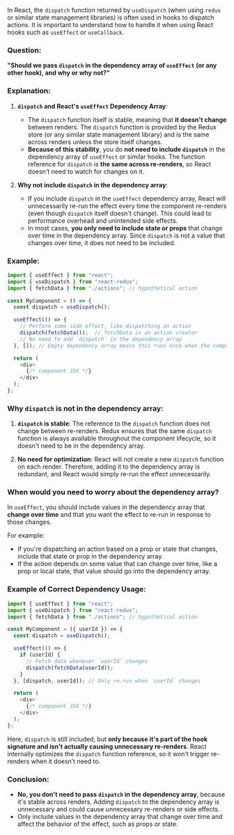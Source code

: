 In React, the `dispatch` function returned by `useDispatch` (when using `redux` or similar state management libraries) is often used in hooks to dispatch actions. It is important to understand how to handle it when using React hooks such as `useEffect` or `useCallback`.

### Question:

**"Should we pass `dispatch` in the dependency array of `useEffect` (or any other hook), and why or why not?"**

### Explanation:

1. **`dispatch` and React's `useEffect` Dependency Array**:
   - The `dispatch` function itself is stable, meaning that **it doesn't change** between renders. The `dispatch` function is provided by the Redux store (or any similar state management library) and is the same across renders unless the store itself changes.
   - **Because of this stability**, you do **not need to include `dispatch`** in the dependency array of `useEffect` or similar hooks. The function reference for `dispatch` is **the same across re-renders**, so React doesn't need to watch for changes on it.

2. **Why not include `dispatch` in the dependency array**:
   - If you include `dispatch` in the `useEffect` dependency array, React will unnecessarily re-run the effect every time the component re-renders (even though `dispatch` itself doesn't change). This could lead to performance overhead and unintended side effects.
   - In most cases, **you only need to include state or props** that change over time in the dependency array. Since `dispatch` is not a value that changes over time, it does not need to be included.

### Example:

```javascript
import { useEffect } from "react";
import { useDispatch } from "react-redux";
import { fetchData } from "./actions"; // hypothetical action

const MyComponent = () => {
  const dispatch = useDispatch();

  useEffect(() => {
    // Perform some side effect, like dispatching an action
    dispatch(fetchData());  // fetchData is an action creator
    // No need to add `dispatch` in the dependency array
  }, []); // Empty dependency array means this runs once when the component mounts.

  return (
    <div>
      {/* component JSX */}
    </div>
  );
};
```

### Why `dispatch` is not in the dependency array:
1. **`dispatch` is stable**: The reference to the `dispatch` function does not change between re-renders. Redux ensures that the same `dispatch` function is always available throughout the component lifecycle, so it doesn't need to be in the dependency array.
   
2. **No need for optimization**: React will not create a new `dispatch` function on each render. Therefore, adding it to the dependency array is redundant, and React would simply re-run the effect unnecessarily.

### When would you need to worry about the dependency array?
In `useEffect`, you should include values in the dependency array that **change over time** and that you want the effect to re-run in response to those changes.

For example:
- If you're dispatching an action based on a prop or state that changes, include that state or prop in the dependency array.
- If the action depends on some value that can change over time, like a prop or local state, that value should go into the dependency array.

### Example of Correct Dependency Usage:

```javascript
import { useEffect } from "react";
import { useDispatch } from "react-redux";
import { fetchData } from "./actions"; // hypothetical action

const MyComponent = ({ userId }) => {
  const dispatch = useDispatch();

  useEffect(() => {
    if (userId) {
      // Fetch data whenever `userId` changes
      dispatch(fetchData(userId));
    }
  }, [dispatch, userId]); // Only re-run when `userId` changes

  return (
    <div>
      {/* component JSX */}
    </div>
  );
};
```

Here, `dispatch` is still included, but **only because it's part of the hook signature and isn't actually causing unnecessary re-renders**. React internally optimizes the `dispatch` function reference, so it won’t trigger re-renders when it doesn’t need to.

### Conclusion:
- **No, you don't need to pass `dispatch` in the dependency array**, because it's stable across renders. Adding `dispatch` to the dependency array is unnecessary and could cause unnecessary re-renders or side effects.
- Only include values in the dependency array that change over time and affect the behavior of the effect, such as props or state.


